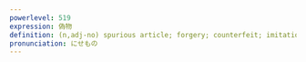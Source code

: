 ```yaml
---
powerlevel: 519
expression: 偽物
definition: (n,adj-no) spurious article; forgery; counterfeit; imitation; sham; (P)
pronunciation: にせもの
---
```

